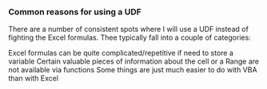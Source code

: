 ### Common reasons for using a UDF

There are a number of consistent spots where I will use a UDF instead of fighting the Excel formulas. Thee typically fall into a couple of categories:

Excel formulas can be quite complicated/repetitive if need to store a variable
Certain valuable pieces of information about the cell or a Range are not available via functions
Some things are just much easier to do with VBA than with Excel

